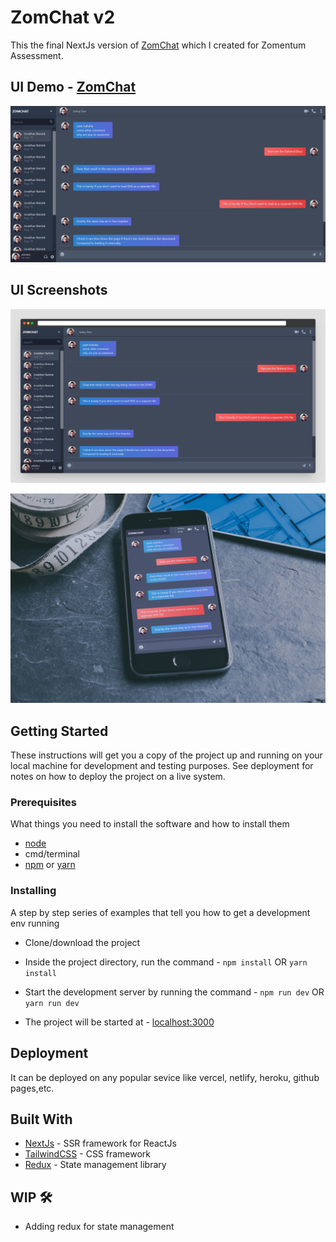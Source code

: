 # ZomChat v2
This the final NextJs version of [ZomChat](https://github.com/anant-bahuguna/zomchat) which I created for Zomentum Assessment.

## UI Demo - [ZomChat](https://zomchat-nextjs.vercel.app/)

![Demo](zomchat.gif)


## UI Screenshots

![Desktop](ss-1.png)

![Mobile](ss-2.jpg)


## Getting Started

These instructions will get you a copy of the project up and running on your local machine for development and testing purposes. See deployment for notes on how to deploy the project on a live system.


### Prerequisites

What things you need to install the software and how to install them

- [node](https://nodejs.org/en/)
- cmd/terminal
- [npm](https://www.npmjs.com/get-npm) or [yarn](https://classic.yarnpkg.com/en/docs/install#windows-stable)


### Installing

A step by step series of examples that tell you how to get a development env running

- Clone/download the project

- Inside the project directory, run the command -
  `npm install`
       OR
  `yarn install`
  
- Start the development server by running the command -
  `npm run dev` OR `yarn run dev`

- The project will be started at - [localhost:3000](http://localhost:3000/)


## Deployment

It can be deployed on any popular sevice like vercel, netlify, heroku, github pages,etc.


## Built With

* [NextJs](https://reactjs.org/) - SSR framework for ReactJs
* [TailwindCSS](https://tailwindcss.com/) - CSS framework
* [Redux](https://redux.js.org/) - State management library


## WIP 🛠️

- Adding redux for state management




